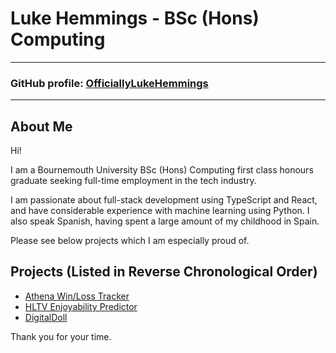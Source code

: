 # Luke Hemmings - BSc (Hons) Computing
---
### GitHub profile: [OfficiallyLukeHemmings](https://github.com/OfficiallyLukeHemmings)
---

## About Me
Hi! 

I am a Bournemouth University BSc (Hons) Computing first class honours graduate seeking full-time employment in the tech industry.

I am passionate about full-stack development using TypeScript and React, and have considerable experience with machine learning using Python. I also speak Spanish, having spent a large amount of my childhood in Spain.

Please see below projects which I am especially proud of.


## Projects (Listed in Reverse Chronological Order)
- [Athena Win/Loss Tracker](https://officiallylukehemmings.github.io/athena.github.io/)
- [HLTV Enjoyability Predictor](https://officiallylukehemmings.github.io/HLTVPredictor.github.io/)
- [DigitalDoll](https://officiallylukehemmings.github.io/DigitalDoll.github.io/)


Thank you for your time.
